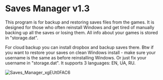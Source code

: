 # Saves Manager v1.3

This program is for backup and restoring saves files from the games. It is designed for those who often reinstall Windows and get tired of manually backing up all the saves or losing them. All info about your games is stored in "storage.dat".

For cloud backup you can install dropbox and backup saves there.
Btw if you want to restore your saves on clean Windows install - make sure your username is the same as before reinstalling Windows. Or just fix your username in "storage.dat". It supports 3 languages: EN, UA, RU.

![Saves_Manager_xgEUt0FAC6](https://user-images.githubusercontent.com/52271494/182665282-c0bc51fd-94c8-4e6b-a813-e43ec8c03e01.png)
